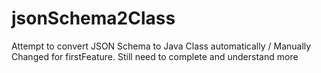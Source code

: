 # jsonSchema2Class
Attempt to convert JSON Schema to Java Class automatically / Manually
Changed for firstFeature. Still need to complete and understand more
